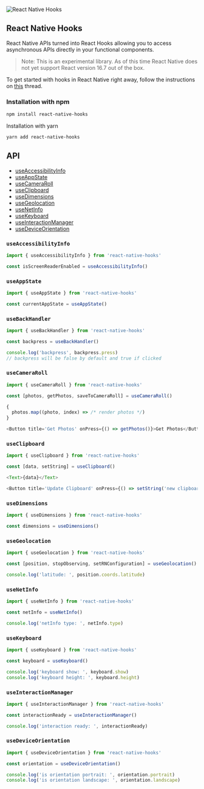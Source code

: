 ![React Native Hooks](reactnativehooks.jpg)

## React Native Hooks
React Native APIs turned into React Hooks allowing you to access asynchronous APIs directly in your functional components.

> Note: This is an experimental library. As of this time React Native does not yet support React version 16.7 out of the box.

To get started with hooks in React Native right away, follow the instructions on [this](https://github.com/facebook/react-native/issues/21967#issuecomment-434113687) thread.

### Installation with npm

```sh
npm install react-native-hooks
```

Installation with yarn
```sh
yarn add react-native-hooks
```

## API
- [useAccessibilityInfo](https://github.com/react-native-community/react-native-hooks#useaccessibilityinfo)
- [useAppState](https://github.com/react-native-community/react-native-hooks#useappstate)
- [useCameraRoll](https://github.com/react-native-community/react-native-hooks#usecameraroll)
- [useClipboard](https://github.com/react-native-community/react-native-hooks#useclipboard)
- [useDimensions](https://github.com/react-native-community/react-native-hooks#usedimensions)
- [useGeolocation](https://github.com/react-native-community/react-native-hooks#usegeolocation)
- [useNetInfo](https://github.com/react-native-community/react-native-hooks#usenetinfo)
- [useKeyboard](https://github.com/react-native-community/react-native-hooks#usekeyboard)
- [useInteractionManager](https://github.com/react-native-community/react-native-hooks#useinteractionmanager)
- [useDeviceOrientation](https://github.com/react-native-community/react-native-hooks#usedeviceorientation)


### `useAccessibilityInfo`

```js
import { useAccessibilityInfo } from 'react-native-hooks'

const isScreenReaderEnabled = useAccessibilityInfo()
```

### `useAppState`

```js
import { useAppState } from 'react-native-hooks'

const currentAppState = useAppState()
```

### `useBackHandler`

```js
import { useBackHandler } from 'react-native-hooks'

const backpress = useBackHandler()

console.log('backpress', backpress.press)
// backpress will be false by default and true if clicked

```

### `useCameraRoll`

```js
import { useCameraRoll } from 'react-native-hooks'

const [photos, getPhotos, saveToCameraRoll] = useCameraRoll()

{
  photos.map((photo, index) => /* render photos */)
}

<Button title='Get Photos' onPress={() => getPhotos()}>Get Photos</Button>
```

### `useClipboard`

```js
import { useClipboard } from 'react-native-hooks'

const [data, setString] = useClipboard()

<Text>{data}</Text>

<Button title='Update Clipboard' onPress={() => setString('new clipboard data')}>Set Clipboard</Button>
```

### `useDimensions`

```js
import { useDimensions } from 'react-native-hooks'

const dimensions = useDimensions()
```

### `useGeolocation`

```js
import { useGeolocation } from 'react-native-hooks'

const [position, stopObserving, setRNConfiguration] = useGeolocation()

console.log('latitude: ', position.coords.latitude)
```

### `useNetInfo`

```js
import { useNetInfo } from 'react-native-hooks'

const netInfo = useNetInfo()

console.log('netInfo type: ', netInfo.type)
```

### `useKeyboard`

```js
import { useKeyboard } from 'react-native-hooks'

const keyboard = useKeyboard()

console.log('keyboard show: ', keyboard.show)
console.log('keyboard height: ', keyboard.height)
```

### `useInteractionManager`

```js
import { useInteractionManager } from 'react-native-hooks'

const interactionReady = useInteractionManager()

console.log('interaction ready: ', interactionReady)
```

### `useDeviceOrientation`

```js
import { useDeviceOrientation } from 'react-native-hooks'

const orientation = useDeviceOrientation()

console.log('is orientation portrait: ', orientation.portrait)
console.log('is orientation landscape: ', orientation.landscape)
```
